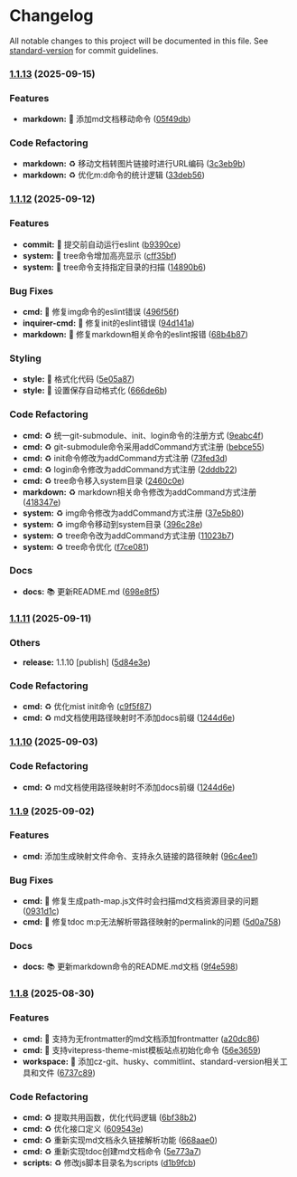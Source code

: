 # Changelog

All notable changes to this project will be documented in this file. See [standard-version](https://github.com/conventional-changelog/standard-version) for commit guidelines.

### [1.1.13](https://github.com/docs-site/tdoc-cli/compare/v1.1.12...v1.1.13) (2025-09-15)

### Features

- **markdown:** 🚀 添加md文档移动命令 ([05f49db](https://github.com/docs-site/tdoc-cli/commit/05f49db932d65ede5954d6f9c6268713407fbb4c))

### Code Refactoring

- **markdown:** ♻️ 移动文档转图片链接时进行URL编码 ([3c3eb9b](https://github.com/docs-site/tdoc-cli/commit/3c3eb9bb9cf5389235f9aedcd325fbd81c29e054))
- **markdown:** ♻️ 优化m:d命令的统计逻辑 ([33deb56](https://github.com/docs-site/tdoc-cli/commit/33deb5693aa5ed8e4e37fb4a225b5ef73b70ea46))

### [1.1.12](https://github.com/docs-site/tdoc-cli/compare/v1.1.11...v1.1.12) (2025-09-12)

### Features

- **commit:** 🚀 提交前自动运行eslint ([b9390ce](https://github.com/docs-site/tdoc-cli/commit/b9390ce8e581fbb0bd33be5c15bacba90b96ce71))
- **system:** 🚀 tree命令增加高亮显示 ([cff35bf](https://github.com/docs-site/tdoc-cli/commit/cff35bfe542b0a8338f4e00ad0cd1fe701bdb907))
- **system:** 🚀 tree命令支持指定目录的扫描 ([14890b6](https://github.com/docs-site/tdoc-cli/commit/14890b68582cf37867ec6acbfb9f03b4ee945dfa))

### Bug Fixes

- **cmd:** 🐞 修复img命令的eslint错误 ([496f56f](https://github.com/docs-site/tdoc-cli/commit/496f56fa017e97be765cde47856ecb040c1e4d3c))
- **inquirer-cmd:** 🐞 修复init的eslint错误 ([94d141a](https://github.com/docs-site/tdoc-cli/commit/94d141a5f911037b6fb74ce0509aa816ead0169e))
- **markdown:** 🐞 修复markdown相关命令的eslint报错 ([68b4b87](https://github.com/docs-site/tdoc-cli/commit/68b4b87389b92617f10e7a2d6f20268631c4fa52))

### Styling

- **style:** 🎨 格式化代码 ([5e05a87](https://github.com/docs-site/tdoc-cli/commit/5e05a87e99da4b5d7d25562a80a05f9c493567c5))
- **style:** 🎨 设置保存自动格式化 ([666de6b](https://github.com/docs-site/tdoc-cli/commit/666de6b7cdb537e6284db233fce5249a573a3fe0))

### Code Refactoring

- **cmd:** ♻️ 统一git-submodule、init、login命令的注册方式 ([9eabc4f](https://github.com/docs-site/tdoc-cli/commit/9eabc4f2b16f1d38b2ae72690f75770d74d1d6f5))
- **cmd:** ♻️ git-submodule命令采用addCommand方式注册 ([bebce55](https://github.com/docs-site/tdoc-cli/commit/bebce558945854ce254700432ade1a1ffd62eda3))
- **cmd:** ♻️ init命令修改为addCommand方式注册 ([73fed3d](https://github.com/docs-site/tdoc-cli/commit/73fed3dd51f334338e93137955c91cf9433035b3))
- **cmd:** ♻️ login命令修改为addCommand方式注册 ([2dddb22](https://github.com/docs-site/tdoc-cli/commit/2dddb22b897396229b6cb0e9b7a56f159a577fa1))
- **cmd:** ♻️ tree命令移入system目录 ([2460c0e](https://github.com/docs-site/tdoc-cli/commit/2460c0e00214b38964721d0357332f7fd2bfedfa))
- **markdown:** ♻️ markdown相关命令修改为addCommand方式注册 ([418347e](https://github.com/docs-site/tdoc-cli/commit/418347e17dc019eae116ca7810232f2a7169e538))
- **system:** ♻️ img命令修改为addCommand方式注册 ([37e5b80](https://github.com/docs-site/tdoc-cli/commit/37e5b807feac8f345f131f1040f138212052fc19))
- **system:** ♻️ img命令移动到system目录 ([396c28e](https://github.com/docs-site/tdoc-cli/commit/396c28e59c0d3d3ca5162c334b7f8b3d5282eeae))
- **system:** ♻️ tree命令改为addCommand方式注册 ([11023b7](https://github.com/docs-site/tdoc-cli/commit/11023b747599fa22ca9d30c36cc89a330835707e))
- **system:** ♻️ tree命令优化 ([f7ce081](https://github.com/docs-site/tdoc-cli/commit/f7ce081a98f2e1400cde9adc1385c3a559f23526))

### Docs

- **docs:** 📚 更新README.md ([698e8f5](https://github.com/docs-site/tdoc-cli/commit/698e8f57cba7528ad7aed4de3bf0c55f5c4b891c))

### [1.1.11](https://github.com/docs-site/tdoc-cli/compare/v1.1.9...v1.1.11) (2025-09-11)

### Others

- **release:** 1.1.10 [publish] ([5d84e3e](https://github.com/docs-site/tdoc-cli/commit/5d84e3eeddc0188a71af9912e37a6402d745937b))

### Code Refactoring

- **cmd:** ♻️ 优化mist init命令 ([c9f5f87](https://github.com/docs-site/tdoc-cli/commit/c9f5f8712cc0992db1aca9dc3e6562196ec8ec7b))
- **cmd:** ♻️ md文档使用路径映射时不添加docs前缀 ([1244d6e](https://github.com/docs-site/tdoc-cli/commit/1244d6eea8bd4fc2570fc6101a1431fa2e6f2ec7))

### [1.1.10](https://github.com/docs-site/tdoc-cli/compare/v1.1.9...v1.1.10) (2025-09-03)

### Code Refactoring

- **cmd:** ♻️ md文档使用路径映射时不添加docs前缀 ([1244d6e](https://github.com/docs-site/tdoc-cli/commit/1244d6eea8bd4fc2570fc6101a1431fa2e6f2ec7))

### [1.1.9](https://github.com/docs-site/tdoc-cli/compare/v1.1.8...v1.1.9) (2025-09-02)

### Features

- **cmd:** 添加生成映射文件命令、支持永久链接的路径映射 ([96c4ee1](https://github.com/docs-site/tdoc-cli/commit/96c4ee135e01ca555e38efcce61c4b3eab61e415))

### Bug Fixes

- **cmd:** 🐞 修复生成path-map.js文件时会扫描md文档资源目录的问题 ([0931d1c](https://github.com/docs-site/tdoc-cli/commit/0931d1c08eb8d6826b79723d03cfe2767cdc7447))
- **cmd:** 🐞 修复tdoc m:p无法解析带路径映射的permalink的问题 ([5d0a758](https://github.com/docs-site/tdoc-cli/commit/5d0a758f70dc0661edb26ecb2e01e04888b28b53))

### Docs

- **docs:** 📚 更新markdown命令的README.md文档 ([9f4e598](https://github.com/docs-site/tdoc-cli/commit/9f4e598c35040c1dc70da968f46471dd9555a3c6))

### [1.1.8](https://github.com/docs-site/tdoc-cli/compare/v1.1.7...v1.1.8) (2025-08-30)

### Features

- **cmd:** 🚀 支持为无frontmatter的md文档添加frontmatter ([a20dc86](https://github.com/docs-site/tdoc-cli/commit/a20dc86d6a4d1c7f7e1e6a35557fa64c3d027aea))
- **cmd:** 🚀 支持vitepress-theme-mist模板站点初始化命令 ([56e3659](https://github.com/docs-site/tdoc-cli/commit/56e36596e9771cb4d5bb0c9a0abbf3318e0e27a0))
- **workspace:** 🚀 添加cz-git、husky、commitlint、standard-version相关工具和文件 ([6737c89](https://github.com/docs-site/tdoc-cli/commit/6737c8955b6bac36cd9076623a79528316d70be1))

### Code Refactoring

- **cmd:** ♻️ 提取共用函数，优化代码逻辑 ([6bf38b2](https://github.com/docs-site/tdoc-cli/commit/6bf38b23ab6e3daa4c0bd5defe96d418793b84ce))
- **cmd:** ♻️ 优化接口定义 ([609543e](https://github.com/docs-site/tdoc-cli/commit/609543e15b98e5c7fe3177c8e2f288fe279d5a61))
- **cmd:** ♻️ 重新实现md文档永久链接解析功能 ([668aae0](https://github.com/docs-site/tdoc-cli/commit/668aae0fc08995474f08ce4bf041ff4887393b03))
- **cmd:** ♻️ 重新实现tdoc创建md文档命令 ([5e773a7](https://github.com/docs-site/tdoc-cli/commit/5e773a77add486137f727df46fd79752f9b0fe49))
- **scripts:** ♻️ 修改js脚本目录名为scripts ([d1b9fcb](https://github.com/docs-site/tdoc-cli/commit/d1b9fcba5227a8ecbff4bf53ebd26f912308306d))

